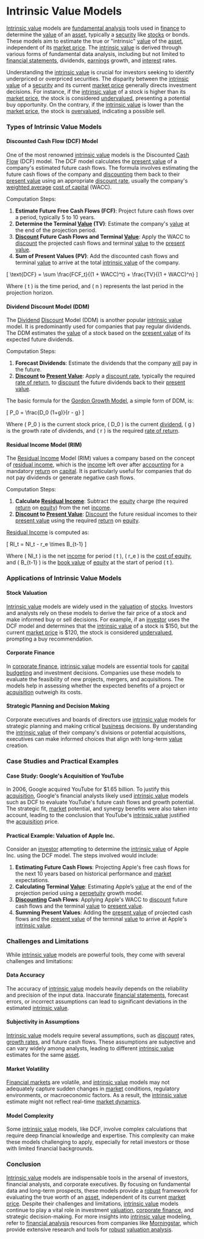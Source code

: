 # Intrinsic Value Models

[Intrinsic value](../i/intrinsic_value.md) models are [fundamental analysis](../f/fundamental_analysis.md) tools used in [finance](../f/finance.md) to determine the [value](../v/value.md) of an [asset](../a/asset.md), typically a [security](../s/security.md) like [stocks](../s/stock.md) or bonds. These models aim to estimate the true or "intrinsic" [value](../v/value.md) of the [asset](../a/asset.md), independent of its [market price](../m/market_price.md). The [intrinsic value](../i/intrinsic_value.md) is derived through various forms of fundamental data analysis, including but not limited to [financial statements](../f/financial_statements.md), dividends, [earnings](../e/earnings.md) growth, and [interest](../i/interest.md) rates.

Understanding the [intrinsic value](../i/intrinsic_value.md) is crucial for investors seeking to identify underpriced or overpriced securities. The disparity between the [intrinsic value](../i/intrinsic_value.md) of a [security](../s/security.md) and its current [market price](../m/market_price.md) generally directs investment decisions. For instance, if the [intrinsic value](../i/intrinsic_value.md) of a stock is higher than its [market price](../m/market_price.md), the stock is considered [undervalued](../u/undervalued.md), presenting a potential buy opportunity. On the contrary, if the [intrinsic value](../i/intrinsic_value.md) is lower than the [market price](../m/market_price.md), the stock is [overvalued](../o/overvalued.md), indicating a possible sell.

### Types of Intrinsic Value Models

#### Discounted Cash Flow (DCF) Model

One of the most renowned [intrinsic value](../i/intrinsic_value.md) models is the Discounted [Cash Flow](../c/cash_flow.md) (DCF) model. The DCF model calculates the [present value](../p/present_value.md) of a company's estimated future cash flows. The formula involves estimating the future cash flows of the company and [discounting](../d/discounting.md) them back to their [present value](../p/present_value.md) using an appropriate [discount rate](../d/discount_rate.md), usually the company's [weighted average](../w/weighted_average.md) [cost of capital](../c/cost_of_capital.md) (WACC).

Computation Steps:
1. **Estimate Future Free Cash Flows (FCF)**: Project future cash flows over a period, typically 5 to 10 years.
2. **Determine the Terminal [Value](../v/value.md) (TV)**: Estimate the company's [value](../v/value.md) at the end of the projection period.
3. **[Discount](../d/discount.md) Future Cash Flows and Terminal [Value](../v/value.md)**: Apply the WACC to [discount](../d/discount.md) the projected cash flows and terminal [value](../v/value.md) to the [present value](../p/present_value.md).
4. **Sum of Present Values (PV)**: Add the discounted cash flows and terminal [value](../v/value.md) to arrive at the total [intrinsic value](../i/intrinsic_value.md) of the company.

\[ \text{DCF} = \sum \frac{FCF_t}{(1 + WACC)^t} + \frac{TV}{(1 + WACC)^n} \]

Where \( t \) is the time period, and \( n \) represents the last period in the projection horizon.

#### Dividend Discount Model (DDM)

The [Dividend](../d/dividend.md) [Discount](../d/discount.md) Model (DDM) is another popular [intrinsic value](../i/intrinsic_value.md) model. It is predominantly used for companies that pay regular dividends. The DDM estimates the [value](../v/value.md) of a stock based on the [present value](../p/present_value.md) of its expected future dividends.

Computation Steps:
1. **Forecast Dividends**: Estimate the dividends that the company [will](../w/will.md) pay in the future.
2. **[Discount](../d/discount.md) to [Present Value](../p/present_value.md)**: Apply a [discount rate](../d/discount_rate.md), typically the required [rate of return](../r/rate_of_return.md), to [discount](../d/discount.md) the future dividends back to their [present value](../p/present_value.md).

The basic formula for the [Gordon Growth Model](../g/gordon_growth_model.md), a simple form of DDM, is:

\[ P_0 = \frac{D_0 (1+g)}{r - g} \]

Where \( P_0 \) is the current stock price, \( D_0 \) is the current [dividend](../d/dividend.md), \( g \) is the growth rate of dividends, and \( r \) is the required [rate of return](../r/rate_of_return.md).

#### Residual Income Model (RIM)

The [Residual Income](../r/residual_income.md) Model (RIM) values a company based on the concept of [residual income](../r/residual_income.md), which is the [income](../i/income.md) left over after [accounting](../a/accounting.md) for a mandatory [return](../r/return.md) on [capital](../c/capital.md). It is particularly useful for companies that do not pay dividends or generate negative cash flows.

Computation Steps:
1. **Calculate [Residual Income](../r/residual_income.md)**: Subtract the [equity](../e/equity.md) charge (the required [return](../r/return.md) on [equity](../e/equity.md)) from the net [income](../i/income.md).
2. **[Discount](../d/discount.md) to [Present Value](../p/present_value.md)**: [Discount](../d/discount.md) the future residual incomes to their [present value](../p/present_value.md) using the required [return](../r/return.md) on [equity](../e/equity.md).

[Residual Income](../r/residual_income.md) is computed as:

\[ RI_t = NI_t - r_e \times B_{t-1} \]

Where \( NI_t \) is the net [income](../i/income.md) for period \( t \), \( r_e \) is the [cost of equity](../c/cost_of_equity.md), and \( B_{t-1} \) is the [book value](../b/book_value.md) of [equity](../e/equity.md) at the start of period \( t \).

### Applications of Intrinsic Value Models

#### Stock Valuation

[Intrinsic value](../i/intrinsic_value.md) models are widely used in the [valuation](../v/valuation.md) of [stocks](../s/stock.md). Investors and analysts rely on these models to derive the fair price of a stock and make informed buy or sell decisions. For example, if an [investor](../i/investor.md) uses the DCF model and determines that the [intrinsic value](../i/intrinsic_value.md) of a stock is $150, but the current [market price](../m/market_price.md) is $120, the stock is considered [undervalued](../u/undervalued.md), prompting a buy recommendation.

#### Corporate Finance

In [corporate finance](../c/corporate_finance.md), [intrinsic value](../i/intrinsic_value.md) models are essential tools for [capital budgeting](../c/capital_budgeting.md) and investment decisions. Companies use these models to evaluate the feasibility of new projects, mergers, and acquisitions. The models help in assessing whether the expected benefits of a project or [acquisition](../a/acquisition.md) outweigh its costs.

#### Strategic Planning and Decision Making

Corporate executives and boards of directors use [intrinsic value](../i/intrinsic_value.md) models for strategic planning and making critical [business](../b/business.md) decisions. By understanding the [intrinsic value](../i/intrinsic_value.md) of their company's divisions or potential acquisitions, executives can make informed choices that align with long-term [value](../v/value.md) creation.

### Case Studies and Practical Examples

#### Case Study: Google's Acquisition of YouTube

In 2006, Google acquired YouTube for $1.65 billion. To justify this [acquisition](../a/acquisition.md), Google's financial analysts likely used [intrinsic value](../i/intrinsic_value.md) models such as DCF to evaluate YouTube's future cash flows and growth potential. The strategic fit, [market](../m/market.md) potential, and synergy benefits were also taken into account, leading to the conclusion that YouTube's [intrinsic value](../i/intrinsic_value.md) justified the [acquisition](../a/acquisition.md) price.

#### Practical Example: Valuation of Apple Inc.

Consider an [investor](../i/investor.md) attempting to determine the [intrinsic value](../i/intrinsic_value.md) of Apple Inc. using the DCF model. The steps involved would include:

1. **Estimating Future Cash Flows**: Projecting Apple's free cash flows for the next 10 years based on historical performance and [market](../m/market.md) expectations.
2. **Calculating Terminal [Value](../v/value.md)**: Estimating Apple’s [value](../v/value.md) at the end of the projection period using a [perpetuity](../p/perpetuity.md) growth model.
3. **[Discounting](../d/discounting.md) Cash Flows**: Applying Apple's WACC to [discount](../d/discount.md) future cash flows and the terminal [value](../v/value.md) to [present value](../p/present_value.md).
4. **Summing Present Values**: Adding the [present value](../p/present_value.md) of projected cash flows and the [present value](../p/present_value.md) of the terminal [value](../v/value.md) to arrive at Apple's [intrinsic value](../i/intrinsic_value.md).

### Challenges and Limitations

While [intrinsic value](../i/intrinsic_value.md) models are powerful tools, they come with several challenges and limitations:

#### Data Accuracy

The accuracy of [intrinsic value](../i/intrinsic_value.md) models heavily depends on the reliability and precision of the input data. Inaccurate [financial statements](../f/financial_statements.md), forecast errors, or incorrect assumptions can lead to significant deviations in the estimated [intrinsic value](../i/intrinsic_value.md).

#### Subjectivity in Assumptions

[Intrinsic value](../i/intrinsic_value.md) models require several assumptions, such as [discount](../d/discount.md) rates, [growth rates](../g/growth_rates_in_trading.md), and future cash flows. These assumptions are subjective and can vary widely among analysts, leading to different [intrinsic value](../i/intrinsic_value.md) estimates for the same [asset](../a/asset.md).

#### Market Volatility

[Financial markets](../f/financial_market.md) are volatile, and [intrinsic value](../i/intrinsic_value.md) models may not adequately capture sudden changes in [market](../m/market.md) conditions, regulatory environments, or macroeconomic factors. As a result, the [intrinsic value](../i/intrinsic_value.md) estimate might not reflect real-time [market dynamics](../m/market_dynamics.md).

#### Model Complexity

Some [intrinsic value](../i/intrinsic_value.md) models, like DCF, involve complex calculations that require deep financial knowledge and expertise. This complexity can make these models challenging to apply, especially for retail investors or those with limited financial backgrounds.

### Conclusion

[Intrinsic value](../i/intrinsic_value.md) models are indispensable tools in the arsenal of investors, financial analysts, and corporate executives. By focusing on fundamental data and long-term prospects, these models provide a [robust](../r/robust.md) framework for evaluating the true worth of an [asset](../a/asset.md), independent of its current [market price](../m/market_price.md). Despite their challenges and limitations, [intrinsic value](../i/intrinsic_value.md) models continue to play a vital role in investment [valuation](../v/valuation.md), [corporate finance](../c/corporate_finance.md), and strategic decision-making. For more insights into [intrinsic value](../i/intrinsic_value.md) modeling, refer to [financial analysis](../f/financial_analysis.md) resources from companies like [Morningstar](https://www.morningstar.com/), which provide extensive research and tools for [robust](../r/robust.md) [valuation analysis](../v/valuation_analysis.md).